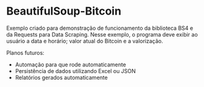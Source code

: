 ﻿# BeautifulSoup-Bitcoin
 Exemplo criado para demonstração de funcionamento da biblioteca BS4 e da Requests para Data Scraping.
 Nesse exemplo, o programa deve exibir ao usuário a data e horário; valor atual do Bitcoin e a valorização.

 Planos futuros:
  - Automação para que rode automaticamente
  - Persistência de dados utilizando Excel ou JSON
  - Relatórios gerados automaticamente
